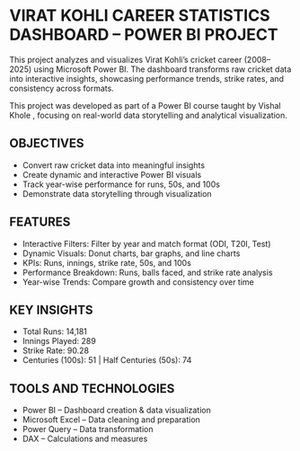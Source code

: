# VIRAT KOHLI CAREER STATISTICS DASHBOARD – POWER BI PROJECT
This project analyzes and visualizes Virat Kohli’s cricket career (2008–2025) using Microsoft Power BI.
The dashboard transforms raw cricket data into interactive insights, showcasing performance trends, strike rates, and consistency across formats.

This project was developed as part of a Power BI course taught by Vishal Khole
, focusing on real-world data storytelling and analytical visualization.

## OBJECTIVES
- Convert raw cricket data into meaningful insights
- Create dynamic and interactive Power BI visuals
- Track year-wise performance for runs, 50s, and 100s
- Demonstrate data storytelling through visualization

## FEATURES

- Interactive Filters: Filter by year and match format (ODI, T20I, Test)
- Dynamic Visuals: Donut charts, bar graphs, and line charts
- KPIs: Runs, innings, strike rate, 50s, and 100s
- Performance Breakdown: Runs, balls faced, and strike rate analysis
- Year-wise Trends: Compare growth and consistency over time

## KEY INSIGHTS

- Total Runs: 14,181
- Innings Played: 289
- Strike Rate: 90.28
- Centuries (100s): 51 | Half Centuries (50s): 74


## TOOLS AND TECHNOLOGIES
- Power BI – Dashboard creation & data visualization
- Microsoft Excel – Data cleaning and preparation
- Power Query – Data transformation
- DAX – Calculations and measures
